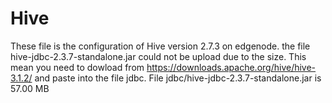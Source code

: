 # Hive
These file is the configuration of Hive version 2.7.3 on edgenode. 
the file hive-jdbc-2.3.7-standalone.jar could not be upload due to the size. This mean you need to dowload from 
https://downloads.apache.org/hive/hive-3.1.2/ and paste into the file jdbc.
File jdbc/hive-jdbc-2.3.7-standalone.jar is 57.00 MB
